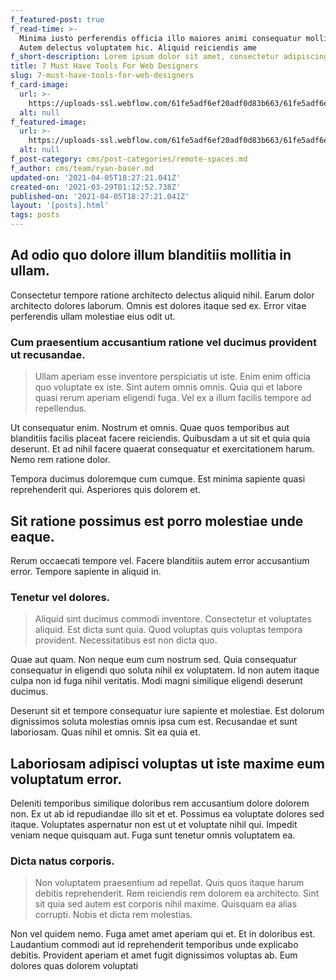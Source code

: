 ```yaml
---
f_featured-post: true
f_read-time: >-
  Minima iusto perferendis officia illo maiores animi consequatur mollitia et.
  Autem delectus voluptatem hic. Aliquid reiciendis ame
f_short-description: Lorem ipsum dolor sit amet, consectetur adipiscing elit.
title: 7 Must Have Tools For Web Designers
slug: 7-must-have-tools-for-web-designers
f_card-image:
  url: >-
    https://uploads-ssl.webflow.com/61fe5adf6ef20adf0d83b663/61fe5adf6ef20a003483b6be_Post009.jpeg
  alt: null
f_featured-image:
  url: >-
    https://uploads-ssl.webflow.com/61fe5adf6ef20adf0d83b663/61fe5adf6ef20a003483b6be_Post009.jpeg
  alt: null
f_post-category: cms/post-categories/remote-spaces.md
f_author: cms/team/ryan-baser.md
updated-on: '2021-04-05T18:27:21.041Z'
created-on: '2021-03-29T01:12:52.738Z'
published-on: '2021-04-05T18:27:21.041Z'
layout: '[posts].html'
tags: posts
---
```


Ad odio quo dolore illum blanditiis mollitia in ullam.
------------------------------------------------------

Consectetur tempore ratione architecto delectus aliquid nihil. Earum dolor architecto dolores laborum. Omnis est dolores itaque sed ex. Error vitae perferendis ullam molestiae eius odit ut.

### Cum praesentium accusantium ratione vel ducimus provident ut recusandae.

> Ullam aperiam esse inventore perspiciatis ut iste. Enim enim officia quo voluptate ex iste. Sint autem omnis omnis. Quia qui et labore quasi rerum aperiam eligendi fuga. Vel ex a illum facilis tempore ad repellendus.

Ut consequatur enim. Nostrum et omnis. Quae quos temporibus aut blanditiis facilis placeat facere reiciendis. Quibusdam a ut sit et quia quia deserunt. Et ad nihil facere quaerat consequatur et exercitationem harum. Nemo rem ratione dolor.

Tempora ducimus doloremque cum cumque. Est minima sapiente quasi reprehenderit qui. Asperiores quis dolorem et.

Sit ratione possimus est porro molestiae unde eaque.
----------------------------------------------------

Rerum occaecati tempore vel. Facere blanditiis autem error accusantium error. Tempore sapiente in aliquid in.

### Tenetur vel dolores.

> Aliquid sint ducimus commodi inventore. Consectetur et voluptates aliquid. Est dicta sunt quia. Quod voluptas quis voluptas tempora provident. Necessitatibus est non dicta quo.

Quae aut quam. Non neque eum cum nostrum sed. Quia consequatur consequatur in eligendi quo soluta nihil ex voluptatem. Id non autem itaque culpa non id fuga nihil veritatis. Modi magni similique eligendi deserunt ducimus.

Deserunt sit et tempore consequatur iure sapiente et molestiae. Est dolorum dignissimos soluta molestias omnis ipsa cum est. Recusandae et sunt laboriosam. Quas nihil et omnis. Sit ea quia et.

Laboriosam adipisci voluptas ut iste maxime eum voluptatum error.
-----------------------------------------------------------------

Deleniti temporibus similique doloribus rem accusantium dolore dolorem non. Ex ut ab id repudiandae illo sit et et. Possimus ea voluptate dolores sed itaque. Voluptates aspernatur non est ut et voluptate nihil qui. Impedit veniam neque quisquam aut. Fuga sunt tenetur omnis voluptatem ea.

### Dicta natus corporis.

> Non voluptatem praesentium ad repellat. Quis quos itaque harum debitis reprehenderit. Rem reiciendis rem dolorem ea architecto. Sint sit quia sed autem est corporis nihil maxime. Quisquam ea alias corrupti. Nobis et dicta rem molestias.

Non vel quidem nemo. Fuga amet amet aperiam qui et. Et in doloribus est. Laudantium commodi aut id reprehenderit temporibus unde explicabo debitis. Provident aperiam et amet fugit dignissimos voluptas ab. Eum dolores quas dolorem voluptati
